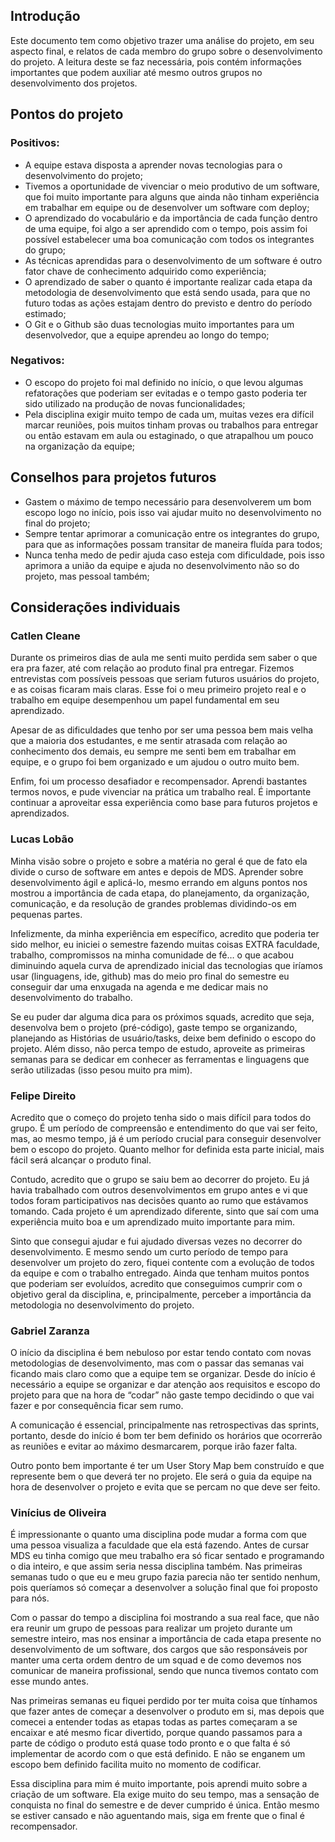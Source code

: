 ## Introdução
Este documento tem como objetivo trazer uma análise do projeto, em seu aspecto final, e relatos de cada membro do grupo sobre o desenvolvimento do projeto.
A leitura deste se faz necessária, pois contém informações importantes que podem auxiliar até mesmo outros grupos no desenvolvimento dos projetos.

## Pontos do projeto
### Positivos:
- A equipe estava disposta a aprender novas tecnologias para o desenvolvimento do projeto;
- Tivemos a oportunidade de vivenciar o meio produtivo de um software, que foi muito importante para alguns que ainda não tinham experiência em trabalhar em equipe ou de desenvolver um software com deploy;
- O aprendizado do vocabulário e da importância de cada função dentro de uma equipe, foi algo a ser aprendido com o tempo, pois assim foi possível estabelecer uma boa comunicação com todos os integrantes do grupo;
- As técnicas aprendidas para o desenvolvimento de um software é outro fator chave de conhecimento adquirido como experiência;
- O aprendizado de saber o quanto é importante realizar cada etapa da metodologia de desenvolvimento que está sendo usada, para que no futuro todas as ações estajam dentro do previsto e dentro do período estimado;
- O Git e o Github são duas tecnologias muito importantes para um desenvolvedor, que a equipe aprendeu ao longo do tempo;

### Negativos:
- O escopo do projeto foi mal definido no início, o que levou algumas refatorações que poderiam ser evitadas e o tempo gasto poderia ter sido utilizado na produção de novas funcionalidades;
- Pela disciplina exigir muito tempo de cada um, muitas vezes era difícil marcar reuniões, pois muitos tinham provas ou trabalhos para entregar ou então estavam em aula ou estaginado, o que atrapalhou um pouco na organização da equipe;

## Conselhos para projetos futuros
- Gastem o máximo de tempo necessário para desenvolverem um bom escopo logo no início, pois isso vai ajudar muito no desenvolvimento no final do projeto;
- Sempre tentar aprimorar a comunicação entre os integrantes do grupo, para que as informações possam transitar de maneira fluída para todos;
- Nunca tenha medo de pedir ajuda caso esteja com dificuldade, pois isso aprimora a união da equipe e ajuda no desenvolvimento não so do projeto, mas pessoal também;

## Considerações individuais
### Catlen Cleane
Durante os primeiros dias de aula me senti muito perdida sem saber o que era pra fazer, até com relação ao produto final pra entregar. Fizemos entrevistas com possíveis pessoas que seriam futuros usuários do projeto, e as coisas ficaram mais claras. Esse foi o meu primeiro projeto real e o trabalho em equipe desempenhou um papel fundamental em seu aprendizado.

Apesar de as dificuldades que tenho por ser uma pessoa bem mais velha que a maioria dos estudantes, e me sentir atrasada com relação ao conhecimento dos demais, eu sempre me senti bem em trabalhar em equipe, e o grupo foi bem organizado e um ajudou o outro muito bem.

Enfim, foi um processo desafiador e recompensador. Aprendi bastantes termos novos, e pude vivenciar na prática um trabalho real. É importante continuar a aproveitar essa experiência como base para futuros projetos e aprendizados.  

### Lucas Lobão
Minha visão sobre o projeto e sobre a matéria no geral é que de fato ela divide o curso de software em antes e depois de MDS. Aprender sobre desenvolvimento ágil e aplicá-lo, mesmo errando em alguns pontos nos mostrou a importância de cada etapa, do planejamento, da organização, comunicação, e da resolução de grandes problemas dividindo-os em pequenas partes.  

Infelizmente, da minha experiência em específico, acredito que poderia ter sido melhor, eu iniciei o semestre fazendo muitas coisas EXTRA faculdade, trabalho, compromissos na minha comunidade de fé… o que acabou diminuindo aquela curva de aprendizado inicial das tecnologias que iríamos usar (linguagens, ide, github) mas do meio pro final do semestre eu conseguir dar uma enxugada na agenda e me dedicar mais no desenvolvimento do trabalho.  

Se eu puder dar alguma dica para os próximos squads, acredito que seja, desenvolva bem o projeto (pré-código), gaste tempo se organizando, planejando as Histórias de usuário/tasks, deixe bem definido o escopo do projeto. Além disso, não perca tempo de estudo, aproveite as primeiras semanas para se dedicar em conhecer as ferramentas e linguagens que serão utilizadas (isso pesou muito pra mim).  

### Felipe Direito

Acredito que o começo do projeto tenha sido o mais difícil para todos do grupo. É um período de compreensão e entendimento do que vai ser feito, mas, ao mesmo tempo, já é um período crucial para conseguir desenvolver bem o escopo do projeto. Quanto melhor for definida esta parte inicial, mais fácil será alcançar o produto final.

Contudo, acredito que o grupo se saiu bem ao decorrer do projeto. Eu já havia trabalhado com outros desenvolvimentos em grupo antes e vi que todos foram participativos nas decisões quanto ao rumo que estávamos tomando. Cada projeto é um aprendizado diferente, sinto que saí com uma experiência muito boa e um aprendizado muito importante para mim.

Sinto que consegui ajudar e fui ajudado diversas vezes no decorrer do desenvolvimento. E mesmo sendo um curto período de tempo para desenvolver um projeto do zero, fiquei contente com a evolução de todos da equipe e com o trabalho entregado. Ainda que tenham muitos pontos que poderiam ser evoluídos, acredito que conseguimos cumprir com o objetivo geral da disciplina, e, principalmente, perceber a importância da metodologia no desenvolvimento do projeto.


### Gabriel Zaranza
O início da disciplina é bem nebuloso por estar tendo contato com novas metodologias de desenvolvimento, mas com o passar das semanas vai ficando mais claro como que a equipe tem se organizar. Desde do início é necessário a equipe se organizar e dar atenção aos requisitos e escopo do projeto para que na hora de “codar” não gaste tempo decidindo o que vai fazer e por consequência ficar sem rumo.

A comunicação é essencial, principalmente nas retrospectivas das sprints, portanto, desde do início é bom ter bem definido os horários que ocorrerão as reuniões e evitar ao máximo desmarcarem, porque irão fazer falta.

Outro ponto bem importante é ter um User Story Map bem construído e que represente bem o que deverá ter no projeto. Ele será o guia da equipe na hora de desenvolver o projeto e evita que se percam no que deve ser feito.

### Vinícius de Oliveira
É impressionante o quanto uma disciplina pode mudar a forma com que uma pessoa visualiza a faculdade que ela está fazendo. Antes de cursar MDS eu tinha comigo que meu trabalho era só ficar sentado e programando o dia inteiro, e que assim seria nessa disciplina também. Nas primeiras semanas tudo o que eu e meu grupo fazia parecia não ter sentido nenhum, pois queríamos só começar a desenvolver a solução final que foi proposto para nós.

Com o passar do tempo a disciplina foi mostrando a sua real face, que não era reunir um grupo de pessoas para realizar um projeto durante um semestre inteiro, mas nos ensinar a importância de cada etapa presente no desenvolvimento de um software, dos cargos que são responsáveis por manter uma certa ordem dentro de um squad e de como devemos nos comunicar de maneira profissional, sendo que nunca tivemos contato com esse mundo antes.

Nas primeiras semanas eu fiquei perdido por ter muita coisa que tínhamos que fazer antes de começar a desenvolver o produto em si, mas depois que comecei a entender todas as etapas todas as partes começaram a se encaixar e até mesmo ficar divertido, porque quando passamos para a parte de código o produto está quase todo pronto e o que falta é só implementar de acordo com o que está definido. E não se enganem um escopo bem definido facilita muito no momento de codificar.

Essa disciplina para mim é muito importante, pois aprendi muito sobre a criação de um software. Ela exige muito do seu tempo, mas a sensação de conquista no final do semestre e de dever cumprido é única. Então mesmo se estiver cansado e não aguentando mais, siga em frente que o final é recompensador.
